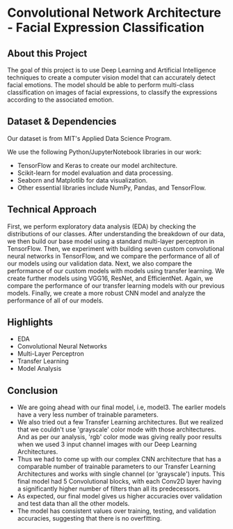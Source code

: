 # Convolutional Network Architecture - Facial Expression Classification

## About this Project

The goal of this project is to use Deep Learning and Artificial Intelligence techniques to create a computer vision model that can accurately detect facial emotions. The model should be able to perform multi-class classification on images of facial expressions, to classify the expressions according to the associated emotion.

## Dataset & Dependencies

Our dataset is from MIT's Applied Data Science Program. 

We use the following Python/JupyterNotebook libraries in our work: 
* TensorFlow and Keras to create our model architecture.
* Scikit-learn for model evaluation and data processing.
* Seaborn and Matplotlib for data visualization.
* Other essential libraries include NumPy, Pandas, and TensorFlow.

## Technical Approach

First, we perform exploratory data analysis (EDA) by checking the distributions of our classes. After understanding the breakdown of our data, we then build our base model using a standard multi-layer perceptron in TensorFlow. Then, we experiment with building seven custom convolutional neural networks in TensorFlow, and we compare the performance of all of our models using our validation data. Next, we also compare the performance of our custom models with models using transfer learning. We create further models using VGG16, ResNet, and EfficientNet. Again, we compare the performance of our transfer learning models with our previous models. Finally, we create a more robust CNN model and analyze the performance of all of our models.

## Highlights

* EDA
* Convolutional Neural Networks
* Multi-Layer Perceptron
* Transfer Learning
* Model Analysis

## Conclusion

* We are going ahead with our final model, i.e, model3. The earlier models have a very less number of trainable parameters.
* We also tried out a few Transfer Learning architectures. But we realized that we couldn't use 'grayscale' color mode with those architectures. And as per our analysis, 'rgb' color mode was giving really poor results when we used 3 input channel images with our Deep Learning Architectures.
* Thus we had to come up with our complex CNN architecture that has a comparable number of trainable parameters to our Transfer Learning Architectures and works with single channel (or 'grayscale') inputs. This final model had 5 Convolutional blocks, with each Conv2D layer having a significantly higher number of filters than all its predecessors.
* As expected, our final model gives us higher accuracies over validation and test data than all the other models.
* The model has consistent values over training, testing, and validation accuracies, suggesting that there is no overfitting.

